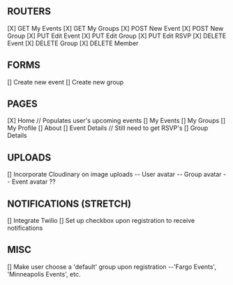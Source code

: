 ## ROUTERS
[X] GET My Events
[X] GET My Groups
[X] POST New Event
[X] POST New Group
[X] PUT Edit Event
[X] PUT Edit Group
[X] PUT Edit RSVP
[X] DELETE Event
[X] DELETE Group
[X] DELETE Member

## FORMS
[] Create new event
[] Create new group

## PAGES
[X] Home // Populates user's upcoming events
[] My Events
[] My Groups
[] My Profile
[] About
[] Event Details // Still need to get RSVP's
[] Group Details

## UPLOADS
[] Incorporate Cloudinary on image uploads
    -- User avatar
    -- Group avatar
    -- Event avatar ??

## NOTIFICATIONS (STRETCH)
[] Integrate Twilio
[] Set up checkbox upon registration to receive notifications

## MISC
[] Make user choose a 'default' group upon registration
    --'Fargo Events', 'Minneapolis Events', etc.